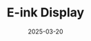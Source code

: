---
layout: project
category: "personal"
title: "E-ink Display"
date: 2025-03-20
image: "placeholder.jpg"
description: "Display"
---